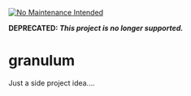 [![No Maintenance Intended](http://unmaintained.tech/badge.svg)](http://unmaintained.tech/)

**DEPRECATED: _This project is no longer supported._**

# granulum

Just a side project idea....
